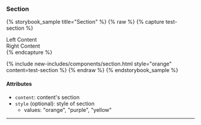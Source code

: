 ### Section

{% storybook_sample title="Section" %}
{% raw %}
{% capture test-section %}
<div class="grid-2-cols">
  <div>
    Left Content
  </div>
  <div>
    Right Content
  </div>
</div>
{% endcapture %}

{%
  include new-includes/components/section.html
  style="orange"
  content=test-section
%}
{% endraw %}
{% endstorybook_sample %}

#### Attributes

- `content`: content's section
- `style` (optional): style of section
  - values: "orange", "purple", "yellow"

---
